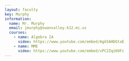 ```yaml
---
layout: faculty
key: Murphy
information:
  name: Mr. Murphy
  email: jmurphy@swanvalley.k12.mi.us
  courses:
    - name: Algebra IA
      video: https://www.youtube.com/embed/Agk5AHDGtaE
    - name: MME
      video: https://www.youtube.com/embed/vPC2ZqiK0Fc
---
```

